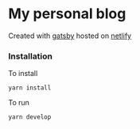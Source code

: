 # My personal blog

Created with [gatsby](https://www.gatsbyjs.org) hosted on [netlify](https://www.netlify.com/)

### Installation

To install

`yarn install`

To run

`yarn develop`